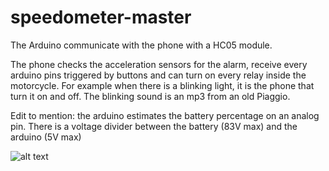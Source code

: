 # speedometer-master
The Arduino communicate with the phone with a HC05 module. 

The phone checks the acceleration sensors for the alarm, receive every arduino pins triggered by buttons and can turn on every relay inside the motorcycle. For example when there is a blinking light, it is the phone that turn it on and off. The blinking sound is an mp3 from an old Piaggio.

Edit to mention: the arduino estimates the battery percentage on an analog pin. There is a voltage divider between the battery (83V max) and the arduino (5V max)

![alt text](http:https://github.com/Sichroteph/speedometer-master/blob/master/Note-pinout.png)
